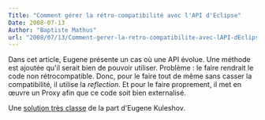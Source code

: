 ```yaml
---
Title: "Comment gérer la rétro-compatibilité avec l'API d'Eclipse"
Date: 2008-07-13
Author: "Baptiste Mathus"
url: "2008/07/13/Comment-gerer-la-retro-compatibilite-avec-lAPI-dEclipse"
---
```




Dans cet article, Eugene présente un cas où une API évolue. Une méthode
est ajoutée qu'il serait bien de pouvoir utiliser. Problème : le faire
rendrait le code non rétrocompatible. Donc, pour le faire tout de même
sans casser la compatibilité, il utilise la *reflection*. Et pour le
faire proprement, il met en œuvre un Proxy afin que ce code soit bien
externalisé.

Une [solution très
classe](http://www.jroller.com/eu/entry/dealing_with_api_compatibility)
de la part d'Eugene Kuleshov.

